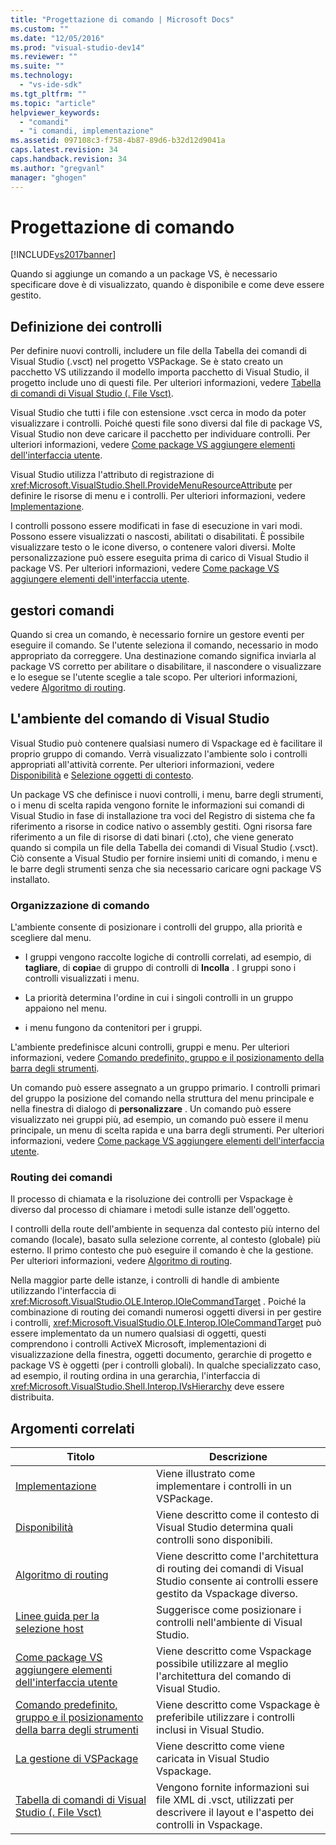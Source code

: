 ```yaml
---
title: "Progettazione di comando | Microsoft Docs"
ms.custom: ""
ms.date: "12/05/2016"
ms.prod: "visual-studio-dev14"
ms.reviewer: ""
ms.suite: ""
ms.technology: 
  - "vs-ide-sdk"
ms.tgt_pltfrm: ""
ms.topic: "article"
helpviewer_keywords: 
  - "comandi"
  - "i comandi, implementazione"
ms.assetid: 097108c3-f758-4b87-89d6-b32d12d9041a
caps.latest.revision: 34
caps.handback.revision: 34
ms.author: "gregvanl"
manager: "ghogen"
---
```

# Progettazione di comando
[!INCLUDE[vs2017banner](../../code-quality/includes/vs2017banner.md)]

Quando si aggiunge un comando a un package VS, è necessario specificare dove è di visualizzato, quando è disponibile e come deve essere gestito.  
  
## Definizione dei controlli  
 Per definire nuovi controlli, includere un file della Tabella dei comandi di Visual Studio \(.vsct\) nel progetto VSPackage.  Se è stato creato un pacchetto VS utilizzando il modello importa pacchetto di Visual Studio, il progetto include uno di questi file.  Per ulteriori informazioni, vedere [Tabella di comandi di Visual Studio \(. File Vsct\)](../../extensibility/internals/visual-studio-command-table-dot-vsct-files.md).  
  
 Visual Studio che tutti i file con estensione .vsct cerca in modo da poter visualizzare i controlli.  Poiché questi file sono diversi dal file di package VS, Visual Studio non deve caricare il pacchetto per individuare controlli.  Per ulteriori informazioni, vedere [Come package VS aggiungere elementi dell'interfaccia utente](../../extensibility/internals/how-vspackages-add-user-interface-elements.md).  
  
 Visual Studio utilizza l'attributo di registrazione di <xref:Microsoft.VisualStudio.Shell.ProvideMenuResourceAttribute> per definire le risorse di menu e i controlli.  Per ulteriori informazioni, vedere [Implementazione](../../extensibility/internals/command-implementation.md).  
  
 I controlli possono essere modificati in fase di esecuzione in vari modi.  Possono essere visualizzati o nascosti, abilitati o disabilitati.  È possibile visualizzare testo o le icone diverso, o contenere valori diversi.  Molte personalizzazione può essere eseguita prima di carico di Visual Studio il package VS.  Per ulteriori informazioni, vedere [Come package VS aggiungere elementi dell'interfaccia utente](../../extensibility/internals/how-vspackages-add-user-interface-elements.md).  
  
## gestori comandi  
 Quando si crea un comando, è necessario fornire un gestore eventi per eseguire il comando.  Se l'utente seleziona il comando, necessario in modo appropriato da correggere.  Una destinazione comando significa inviarla al package VS corretto per abilitare o disabilitare, il nascondere o visualizzare e lo esegue se l'utente sceglie a tale scopo.  Per ulteriori informazioni, vedere [Algoritmo di routing](../../extensibility/internals/command-routing-algorithm.md).  
  
## L'ambiente del comando di Visual Studio  
 Visual Studio può contenere qualsiasi numero di Vspackage ed è facilitare il proprio gruppo di comando.  Verrà visualizzato l'ambiente solo i controlli appropriati all'attività corrente.  Per ulteriori informazioni, vedere [Disponibilità](../../extensibility/internals/command-availability.md) e [Selezione oggetti di contesto](../../extensibility/internals/selection-context-objects.md).  
  
 Un package VS che definisce i nuovi controlli, i menu, barre degli strumenti, o i menu di scelta rapida vengono fornite le informazioni sui comandi di Visual Studio in fase di installazione tra voci del Registro di sistema che fa riferimento a risorse in codice nativo o assembly gestiti.  Ogni risorsa fare riferimento a un file di risorse di dati binari \(.cto\), che viene generato quando si compila un file della Tabella dei comandi di Visual Studio \(.vsct\).  Ciò consente a Visual Studio per fornire insiemi uniti di comando, i menu e le barre degli strumenti senza che sia necessario caricare ogni package VS installato.  
  
### Organizzazione di comando  
 L'ambiente consente di posizionare i controlli del gruppo, alla priorità e scegliere dal menu.  
  
-   I gruppi vengono raccolte logiche di controlli correlati, ad esempio, di **tagliare**, di **copia**e di gruppo di controlli di **Incolla** .  I gruppi sono i controlli visualizzati i menu.  
  
-   La priorità determina l'ordine in cui i singoli controlli in un gruppo appaiono nel menu.  
  
-   i menu fungono da contenitori per i gruppi.  
  
 L'ambiente predefinisce alcuni controlli, gruppi e menu.  Per ulteriori informazioni, vedere [Comando predefinito, gruppo e il posizionamento della barra degli strumenti](../../extensibility/internals/default-command-group-and-toolbar-placement.md).  
  
 Un comando può essere assegnato a un gruppo primario.  I controlli primari del gruppo la posizione del comando nella struttura del menu principale e nella finestra di dialogo di **personalizzare** .  Un comando può essere visualizzato nei gruppi più, ad esempio, un comando può essere il menu principale, un menu di scelta rapida e una barra degli strumenti.  Per ulteriori informazioni, vedere [Come package VS aggiungere elementi dell'interfaccia utente](../../extensibility/internals/how-vspackages-add-user-interface-elements.md).  
  
### Routing dei comandi  
 Il processo di chiamata e la risoluzione dei controlli per Vspackage è diverso dal processo di chiamare i metodi sulle istanze dell'oggetto.  
  
 I controlli della route dell'ambiente in sequenza dal contesto più interno del comando \(locale\), basato sulla selezione corrente, al contesto \(globale\) più esterno.  Il primo contesto che può eseguire il comando è che la gestione.  Per ulteriori informazioni, vedere [Algoritmo di routing](../../extensibility/internals/command-routing-algorithm.md).  
  
 Nella maggior parte delle istanze, i controlli di handle di ambiente utilizzando l'interfaccia di <xref:Microsoft.VisualStudio.OLE.Interop.IOleCommandTarget> .  Poiché la combinazione di routing dei comandi numerosi oggetti diversi in per gestire i controlli, <xref:Microsoft.VisualStudio.OLE.Interop.IOleCommandTarget> può essere implementato da un numero qualsiasi di oggetti, questi comprendono i controlli ActiveX Microsoft, implementazioni di visualizzazione della finestra, oggetti documento, gerarchie di progetto e package VS è oggetti \(per i controlli globali\).  In qualche specializzato caso, ad esempio, il routing ordina in una gerarchia, l'interfaccia di <xref:Microsoft.VisualStudio.Shell.Interop.IVsHierarchy> deve essere distribuita.  
  
## Argomenti correlati  
  
|Titolo|Descrizione|  
|------------|-----------------|  
|[Implementazione](../../extensibility/internals/command-implementation.md)|Viene illustrato come implementare i controlli in un VSPackage.|  
|[Disponibilità](../../extensibility/internals/command-availability.md)|Viene descritto come il contesto di Visual Studio determina quali controlli sono disponibili.|  
|[Algoritmo di routing](../../extensibility/internals/command-routing-algorithm.md)|Viene descritto come l'architettura di routing dei comandi di Visual Studio consente ai controlli essere gestito da Vspackage diverso.|  
|[Linee guida per la selezione host](../../extensibility/internals/command-placement-guidelines.md)|Suggerisce come posizionare i controlli nell'ambiente di Visual Studio.|  
|[Come package VS aggiungere elementi dell'interfaccia utente](../../extensibility/internals/how-vspackages-add-user-interface-elements.md)|Viene descritto come Vspackage possibile utilizzare al meglio l'architettura del comando di Visual Studio.|  
|[Comando predefinito, gruppo e il posizionamento della barra degli strumenti](../../extensibility/internals/default-command-group-and-toolbar-placement.md)|Viene descritto come Vspackage è preferibile utilizzare i controlli inclusi in Visual Studio.|  
|[La gestione di VSPackage](../../extensibility/managing-vspackages.md)|Viene descritto come viene caricata in Visual Studio Vspackage.|  
|[Tabella di comandi di Visual Studio \(. File Vsct\)](../../extensibility/internals/visual-studio-command-table-dot-vsct-files.md)|Vengono fornite informazioni sui file XML di .vsct, utilizzati per descrivere il layout e l'aspetto dei controlli in Vspackage.|